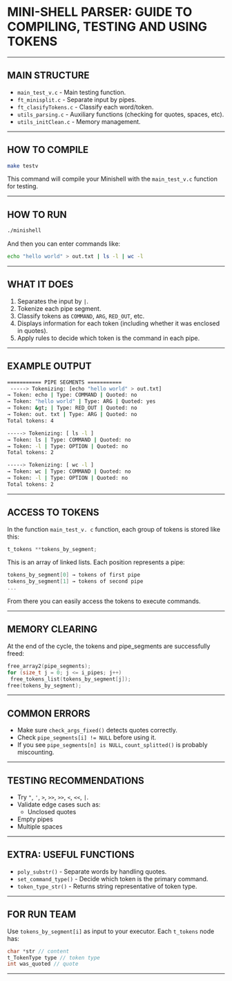 # MINI-SHELL PARSER: GUIDE TO COMPILING, TESTING AND USING TOKENS

---

## MAIN STRUCTURE

- `main_test_v.c` - Main testing function.
- `ft_minisplit.c` - Separate input by pipes.
- `ft_clasifyTokens.c` - Classify each word/token.
- `utils_parsing.c` - Auxiliary functions (checking for quotes, spaces, etc).
- `utils_initClean.c` - Memory management.

---

## HOW TO COMPILE

````bash
make testv
````

This command will compile your Minishell with the `main_test_v.c` function for testing.

---

## HOW TO RUN

````bash
./minishell
````

And then you can enter commands like:

````bash
echo "hello world" > out.txt | ls -l | wc -l
````

---

## WHAT IT DOES

1. Separates the input by `|`.
2. Tokenize each pipe segment.
3. Classify tokens as `COMMAND`, `ARG`, `RED_OUT`, etc.
4. Displays information for each token (including whether it was enclosed in quotes).
5. Apply rules to decide which token is the command in each pipe.

---

## EXAMPLE OUTPUT

````bash
=========== PIPE SEGMENTS ===========
 -----> Tokenizing: [echo "hello world" > out.txt]
→ Token: echo | Type: COMMAND | Quoted: no
→ Token: "hello world" | Type: ARG | Quoted: yes
→ Token: &gt; | Type: RED_OUT | Quoted: no
→ Token: out. txt | Type: ARG | Quoted: no
Total tokens: 4

-----> Tokenizing: [ ls -l ]
→ Token: ls | Type: COMMAND | Quoted: no
→ Token: -l | Type: OPTION | Quoted: no
Total tokens: 2

-----> Tokenizing: [ wc -l ]
→ Token: wc | Type: COMMAND | Quoted: no
→ Token: -l | Type: OPTION | Quoted: no
Total tokens: 2
````

---

## ACCESS TO TOKENS

In the function `main_test_v. c` function, each group of tokens is stored like this:

````c
t_tokens **tokens_by_segment;
````

This is an array of linked lists. Each position represents a pipe:

````c
tokens_by_segment[0] → tokens of first pipe
tokens_by_segment[1] → tokens of second pipe
...
````

From there you can easily access the tokens to execute commands.

---

## MEMORY CLEARING

At the end of the cycle, the tokens and pipe_segments are successfully freed:

````c
free_array2(pipe_segments);
for (size_t j = 0; j <= i_pipes; j++)
 free_tokens_list(tokens_by_segment[j]);
free(tokens_by_segment);
````

---

## COMMON ERRORS

- Make sure `check_args_fixed()` detects quotes correctly.
- Check `pipe_segments[i] != NULL` before using it.
- If you see `pipe_segments[n] is NULL`, `count_splitted()` is probably miscounting.

---

## TESTING RECOMMENDATIONS

- Try `"`, `'`, `>`, `>>`, `>>`, `<`, `<<`, `|`.
- Validate edge cases such as:
  - Unclosed quotes
 - Empty pipes
 - Multiple spaces

---

## EXTRA: USEFUL FUNCTIONS

- `poly_substr()` - Separate words by handling quotes.
- `set_command_type()` - Decide which token is the primary command.
- `token_type_str()` - Returns string representative of token type.

---

## FOR RUN TEAM

Use `tokens_by_segment[i]` as input to your executor. Each `t_tokens` node has:

```c
char *str // content
t_TokenType type // token type
int was_quoted // quote
````

---